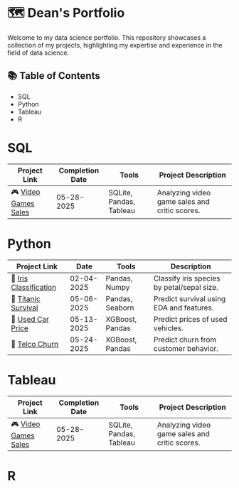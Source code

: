 # 🗺 Dean's Portfolio 
Welcome to my data science portfolio. This repository showcases a collection of my projects, highlighting my expertise and experience in the field of data science.

## 📚 Table of Contents
- SQL
- Python
- Tableau
- R

# SQL
| Project Link | Completion Date | Tools | Project Description |
|-------------|----------------|-------|----------------------|
| 🎮 [Video Games Sales](https://github.com/deannie-choi/Video-games-sales) | 05-28-2025 | SQLite, Pandas, Tableau | Analyzing video game sales and critic scores. |

# Python
| Project Link | Date       | Tools             | Description                                |
|--------------|------------|-------------------|--------------------------------------------|
| 🌸 [Iris Classification](https://github.com/deannie-choi/iris-classification) | 02-04-2025 | Pandas, Numpy       | Classify iris species by petal/sepal size. |
| 🚢 [Titanic Survival](https://github.com/deannie-choi/titanic-survival-prediction)    | 05-06-2025 | Pandas, Seaborn     | Predict survival using EDA and features.   |
| 🚗 [Used Car Price](https://github.com/deannie-choi/Used-Car-Price-Prediction)      | 05-13-2025 | XGBoost, Pandas     | Predict prices of used vehicles.           |
| 🎯 [Telco Churn](https://github.com/deannie-choi/Telco-Churn-Prediction)         | 05-24-2025 | XGBoost, Pandas     | Predict churn from customer behavior.      |

# Tableau
| Project Link | Completion Date | Tools | Project Description |
|-------------|----------------|-------|----------------------|
| 🎮 [Video Games Sales](https://github.com/deannie-choi/Video-games-sales) | 05-28-2025 | SQLite, Pandas, Tableau | Analyzing video game sales and critic scores. |

# R

